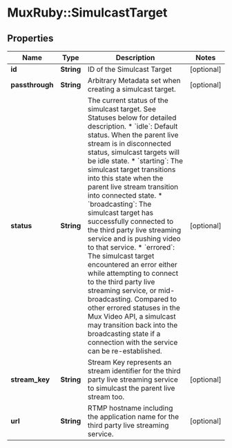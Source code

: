 # MuxRuby::SimulcastTarget

## Properties
Name | Type | Description | Notes
------------ | ------------- | ------------- | -------------
**id** | **String** | ID of the Simulcast Target | [optional] 
**passthrough** | **String** | Arbitrary Metadata set when creating a simulcast target. | [optional] 
**status** | **String** | The current status of the simulcast target. See Statuses below for detailed description.   * &#x60;idle&#x60;: Default status. When the parent live stream is in disconnected status, simulcast targets will be idle state.   * &#x60;starting&#x60;: The simulcast target transitions into this state when the parent live stream transition into connected state.   * &#x60;broadcasting&#x60;: The simulcast target has successfully connected to the third party live streaming service and is pushing video to that service.   * &#x60;errored&#x60;: The simulcast target encountered an error either while attempting to connect to the third party live streaming service, or mid-broadcasting. Compared to other errored statuses in the Mux Video API, a simulcast may transition back into the broadcasting state if a connection with the service can be re-established.  | [optional] 
**stream_key** | **String** | Stream Key represents an stream identifier for the third party live streaming service to simulcast the parent live stream too. | [optional] 
**url** | **String** | RTMP hostname including the application name for the third party live streaming service. | [optional] 



